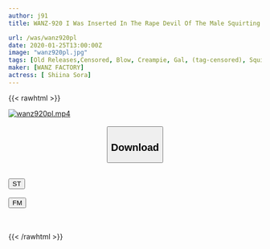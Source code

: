 ```yaml
---
author: j91
title: WANZ-920 I Was Inserted In The Rape Devil Of The Male Squirting Constitution As It Is And I Have Culminated Many Times ... Sora Shiina

url: /was/wanz920pl
date: 2020-01-25T13:00:00Z
image: "wanz920pl.jpg"
tags: [Old Releases,Censored, Blow, Creampie, Gal, (tag-censored), Squirting]
maker: [WANZ FACTORY]
actress: [ Shiina Sora]
---
```



{{< rawhtml >}}

<div class="video" data-videoid="Gpe2y6BpQBT1xPW">
    <a href="javascript:;">
        <img src="/was/wanz920pl/wanz920pl.jpg" width="WIDTH" height="HEIGHT" alt="wanz920pl.mp4" loading="lazy">
    </a>
</div>

<script type="text/javascript" src="https://j91.asia/asset/on-demand-st.js"></script>

<br>
  <link rel="stylesheet" href="https://j91.asia/asset/bs5.css">
  
  <center>
  <button class="btn btn-primary" type="button" data-bs-toggle="collapse" data-bs-target=".multi-collapse" aria-expanded="false" aria-controls="multiCollapseExample1 multiCollapseExample2"><h2>Download</h2></button></center>
</p>
<div class="row">
  <div class="col">
    <div class="collapse multi-collapse" id="multiCollapseExample1">
      <div class="card card-body">
	      	      <br>
<div class="buttons">  
<a href="https://streamtape.to/v/Gpe2y6BpQBT1xPW" target="_blank"><button class="btn-hover color-3"><i class="fa fa-download"></i> ST</button></a></div>
    </div>
  </div>
</div>
  <div class="col">
    <div class="collapse multi-collapse" id="multiCollapseExample2">
      <div class="card card-body">
	      <br>
<div class="buttons">
    <a href="https://filemoon.sx/d/jzz31v1hti4g" target="_blank"><button class="btn-hover color-8"><i class="fa fa-download"></i> FM</button></a></div>
<br><br>
      </div>
    </div>
  </div>
</div>

{{< /rawhtml >}}